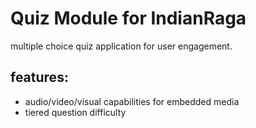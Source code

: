 Quiz Module for IndianRaga
==========================

multiple choice quiz application for user engagement.

features:
------------------
- audio/video/visual capabilities for embedded media
- tiered question difficulty